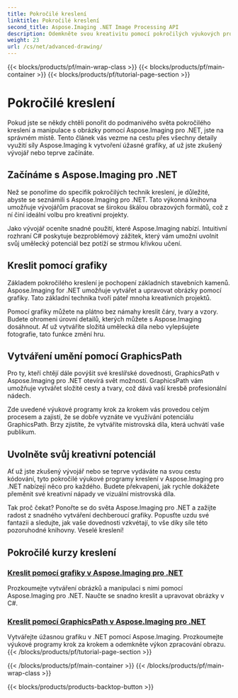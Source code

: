```yaml
---
title: Pokročilé kreslení
linktitle: Pokročilé kreslení
second_title: Aspose.Imaging .NET Image Processing API
description: Odemkněte svou kreativitu pomocí pokročilých výukových programů kreslení v Aspose.Imaging pro .NET. Naučte se snadno vytvářet a upravovat obrázky pomocí C#.
weight: 23
url: /cs/net/advanced-drawing/
---
```


{{< blocks/products/pf/main-wrap-class >}}
{{< blocks/products/pf/main-container >}}
{{< blocks/products/pf/tutorial-page-section >}}

# Pokročilé kreslení


Pokud jste se někdy chtěli ponořit do podmanivého světa pokročilého kreslení a manipulace s obrázky pomocí Aspose.Imaging pro .NET, jste na správném místě. Tento článek vás vezme na cestu přes všechny detaily využití síly Aspose.Imaging k vytvoření úžasné grafiky, ať už jste zkušený vývojář nebo teprve začínáte.

## Začínáme s Aspose.Imaging pro .NET

Než se ponoříme do specifik pokročilých technik kreslení, je důležité, abyste se seznámili s Aspose.Imaging pro .NET. Tato výkonná knihovna umožňuje vývojářům pracovat se širokou škálou obrazových formátů, což z ní činí ideální volbu pro kreativní projekty.

Jako vývojář oceníte snadné použití, které Aspose.Imaging nabízí. Intuitivní rozhraní C# poskytuje bezproblémový zážitek, který vám umožní uvolnit svůj umělecký potenciál bez potíží se strmou křivkou učení.

## Kreslit pomocí grafiky

Základem pokročilého kreslení je pochopení základních stavebních kamenů. Aspose.Imaging for .NET umožňuje vytvářet a upravovat obrázky pomocí grafiky. Tato základní technika tvoří páteř mnoha kreativních projektů. 

Pomocí grafiky můžete na plátno bez námahy kreslit čáry, tvary a vzory. Budete ohromeni úrovní detailů, kterých můžete s Aspose.Imaging dosáhnout. Ať už vytváříte složitá umělecká díla nebo vylepšujete fotografie, tato funkce změní hru.

## Vytváření umění pomocí GraphicsPath

Pro ty, kteří chtějí dále povýšit své kreslířské dovednosti, GraphicsPath v Aspose.Imaging pro .NET otevírá svět možností. GraphicsPath vám umožňuje vytvářet složité cesty a tvary, což dává vaší kresbě profesionální nádech.

Zde uvedené výukové programy krok za krokem vás provedou celým procesem a zajistí, že se dobře vyznáte ve využívání potenciálu GraphicsPath. Brzy zjistíte, že vytváříte mistrovská díla, která uchvátí vaše publikum.

## Uvolněte svůj kreativní potenciál

Ať už jste zkušený vývojář nebo se teprve vydáváte na svou cestu kódování, tyto pokročilé výukové programy kreslení v Aspose.Imaging pro .NET nabízejí něco pro každého. Budete překvapeni, jak rychle dokážete přeměnit své kreativní nápady ve vizuální mistrovská díla.

Tak proč čekat? Ponořte se do světa Aspose.Imaging pro .NET a zažijte radost z snadného vytváření dechberoucí grafiky. Popusťte uzdu své fantazii a sledujte, jak vaše dovednosti vzkvétají, to vše díky síle této pozoruhodné knihovny. Veselé kreslení!
## Pokročilé kurzy kreslení
### [Kreslit pomocí grafiky v Aspose.Imaging pro .NET](./draw-using-graphics/)
Prozkoumejte vytváření obrázků a manipulaci s nimi pomocí Aspose.Imaging pro .NET. Naučte se snadno kreslit a upravovat obrázky v C#.
### [Kreslit pomocí GraphicsPath v Aspose.Imaging pro .NET](./draw-using-graphicspath/)
Vytvářejte úžasnou grafiku v .NET pomocí Aspose.Imaging. Prozkoumejte výukové programy krok za krokem a odemkněte výkon zpracování obrazu.
{{< /blocks/products/pf/tutorial-page-section >}}

{{< /blocks/products/pf/main-container >}}
{{< /blocks/products/pf/main-wrap-class >}}

{{< blocks/products/products-backtop-button >}}
